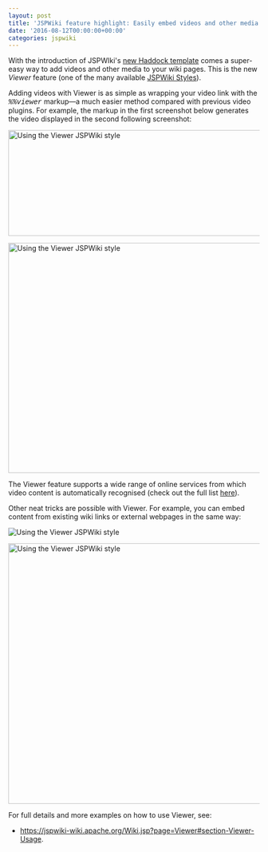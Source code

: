 ```yaml
---
layout: post
title: 'JSPWiki feature highlight: Easily embed videos and other media with Viewer'
date: '2016-08-12T00:00:00+00:00'
categories: jspwiki
---
```

<p>With the introduction of JSPWIki's <a href="https://blogs.apache.org/jspwiki/entry/introducing_the_haddock_template" title="Link to the Haddock blog post" target="_blank">new Haddock template</a> comes a super-easy way to add videos and other media to your wiki pages. This is the new <em>Viewer</em> feature (one of the many available <a title="Link to more information on JSPWiki Styles" href="https://jspwiki-wiki.apache.org/Wiki.jsp?page=JSPWikiStyle" target="_blank">JSPWiki Styles</a>).<br /></p> 
  <p>Adding videos with Viewer is as simple as wrapping your video link with the <em><font face="courier new,courier,monospace">%%viewer</font></em> markup—a much easier method compared with previous video plugins. For example, the markup in the first screenshot below generates the video displayed in the second following screenshot:<br /></p> 
  <p><img src="https://blogs.apache.org/jspwiki/mediaresource/ec287eb6-01bd-4341-be81-e0150deaf504" alt="Using the Viewer JSPWiki style" width="683" height="212" /><br /> </p> 
  <p> </p> 
  <p><img src="https://blogs.apache.org/jspwiki/mediaresource/a1483de0-9507-4a72-b76c-4c491bd1e886" alt="Using the Viewer JSPWiki style" width="683" height="461" /><br /> </p> 
  <p>The Viewer feature supports a wide range of online services from which video content is automatically recognised (check out the full list <a title="Supported Viewer video sources" href="https://jspwiki-wiki.apache.org/Wiki.jsp?page=Viewer#section-Viewer-SupportedFormats" target="_blank">here</a>).</p> 
  <p>Other neat tricks are possible with Viewer. For example, you can embed content from existing wiki links or external webpages in the same way:</p> 
  <p><img src="https://blogs.apache.org/jspwiki/mediaresource/a79934a1-a1a3-4d60-9a0b-ca50d2d08ed4" alt="Using the Viewer JSPWiki style" /><br /> </p> 
  <p><img src="https://blogs.apache.org/jspwiki/mediaresource/140b0d29-bc63-40a2-8a03-aeeceac80e92" alt="Using the Viewer JSPWiki style" width="683" height="522" /><br /></p> 
  <p>For full details and more examples on how to use Viewer, see:</p> 
  <ul> 
    <li> <a title="Documentation on JSPWiki Viewer" href="https://jspwiki-wiki.apache.org/Wiki.jsp?page=Viewer#section-Viewer-Usage" target="_blank">https://jspwiki-wiki.apache.org/Wiki.jsp?page=Viewer#section-Viewer-Usage</a>.<br /></li> 
  </ul> 
  <p><br /></p>
